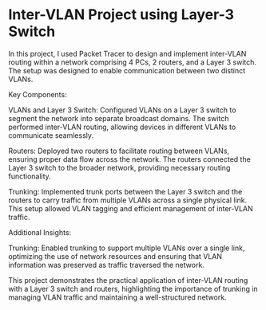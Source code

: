 # Inter-VLAN Project using Layer-3 Switch

In this project, I used Packet Tracer to design and implement inter-VLAN routing within a network comprising 4 PCs, 2 routers, and a Layer 3 switch. The setup was designed to enable communication between two distinct VLANs.


Key Components:

VLANs and Layer 3 Switch:   Configured VLANs on a Layer 3 switch to segment the network into separate broadcast domains. The switch performed inter-VLAN routing, allowing devices in different VLANs to communicate seamlessly.

Routers:   Deployed two routers to facilitate routing between VLANs, ensuring proper data flow across the network. The routers connected the Layer 3 switch to the broader network, providing necessary routing functionality.

Trunking:   Implemented trunk ports between the Layer 3 switch and the routers to carry traffic from multiple VLANs across a single physical link. This setup allowed VLAN tagging and efficient management of inter-VLAN traffic.


Additional Insights:

Trunking: Enabled trunking to support multiple VLANs over a single link, optimizing the use of network resources and ensuring that VLAN information was preserved as traffic traversed the network.


This project demonstrates the practical application of inter-VLAN routing with a Layer 3 switch and routers, highlighting the importance of trunking in managing VLAN traffic and maintaining a well-structured network.
